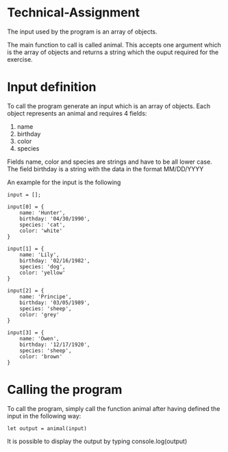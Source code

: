 # Technical-Assignment

The input used by the program is an array of objects.

The main function to call is called animal. This accepts one argument which is the array of objects and returns a string which the ouput required for the exercise.

# Input definition
To call the program generate an input which is an array of objects. Each object represents an animal and requires 4 fields:
1) name
2) birthday
3) color
4) species

Fields name, color and species are strings and have to be all lower case. The field birthday is a string with the data in the format MM/DD/YYYY

An example for the input is the following

```
input = [];

input[0] = {
    name: 'Hunter',
    birthday: '04/30/1990',
    species: 'cat',
    color: 'white'
}

input[1] = {
    name: 'Lily',
    birthday: '02/16/1982',
    species: 'dog',
    color: 'yellow'
}

input[2] = {
    name: 'Principe',
    birthday: '03/05/1989',
    species: 'sheep',
    color: 'grey'
}

input[3] = {
    name: 'Owen',
    birthday: '12/17/1920',
    species: 'sheep',
    color: 'brown'
}
```

# Calling the program
To call the program, simply call the function animal after having defined the input in the following way:

``` 
let output = animal(input)
```

It is possible to display the output by typing
console.log(output)
